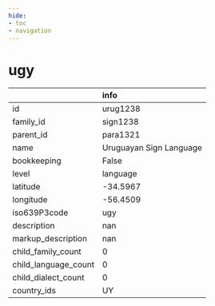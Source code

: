 ```yaml
---
hide:
- toc
- navigation
---
```

# ugy
|                      | info                    |
|:---------------------|:------------------------|
| id                   | urug1238                |
| family_id            | sign1238                |
| parent_id            | para1321                |
| name                 | Uruguayan Sign Language |
| bookkeeping          | False                   |
| level                | language                |
| latitude             | -34.5967                |
| longitude            | -56.4509                |
| iso639P3code         | ugy                     |
| description          | nan                     |
| markup_description   | nan                     |
| child_family_count   | 0                       |
| child_language_count | 0                       |
| child_dialect_count  | 0                       |
| country_ids          | UY                      |